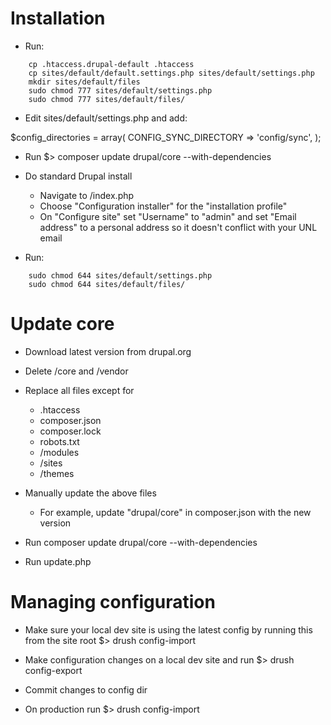 # Installation
  
  * Run:
```
    cp .htaccess.drupal-default .htaccess
    cp sites/default/default.settings.php sites/default/settings.php
    mkdir sites/default/files
    sudo chmod 777 sites/default/settings.php
    sudo chmod 777 sites/default/files/
```

  * Edit sites/default/settings.php and add:

  $config_directories = array(
    CONFIG_SYNC_DIRECTORY => 'config/sync',
  );

  * Run $> composer update drupal/core --with-dependencies

  * Do standard Drupal install
    - Navigate to /index.php
    - Choose "Configuration installer" for the "installation profile"
    - On "Configure site" set "Username" to "admin" and set "Email address" to a personal address so it doesn't conflict with your UNL email

  * Run:
```
    sudo chmod 644 sites/default/settings.php
    sudo chmod 644 sites/default/files/
```


# Update core

  * Download latest version from drupal.org

  * Delete /core and /vendor

  * Replace all files except for
    - .htaccess
    - composer.json
    - composer.lock
    - robots.txt
    - /modules
    - /sites
    - /themes

  * Manually update the above files
    - For example, update "drupal/core" in composer.json with the new version

  * Run composer update drupal/core --with-dependencies

  * Run update.php


# Managing configuration

  * Make sure your local dev site is using the latest config by running this from the site root $> drush config-import

  * Make configuration changes on a local dev site and run $> drush config-export

  * Commit changes to config dir

  * On production run $> drush config-import

